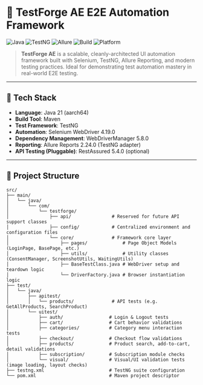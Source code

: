 # 🚀 TestForge AE E2E Automation Framework

![Java](https://img.shields.io/badge/Java-21-blue.svg)
![TestNG](https://img.shields.io/badge/TestNG-7.8.0-orange.svg)
![Allure](https://img.shields.io/badge/Allure-2.24.0-brightgreen.svg)
![Build](https://img.shields.io/badge/build-Maven-007396.svg)
![Platform](https://img.shields.io/badge/Platform-macOS%20%7C%20Linux-lightgrey.svg)

> **TestForge AE** is a scalable, cleanly-architected UI automation framework built with Selenium, TestNG, Allure Reporting, and modern testing practices. Ideal for demonstrating test automation mastery in real-world E2E testing.

---

## 🧱 Tech Stack

- **Language**: Java 21 (aarch64)
- **Build Tool**: Maven
- **Test Framework**: TestNG
- **Automation**: Selenium WebDriver 4.19.0
- **Dependency Management**: WebDriverManager 5.8.0
- **Reporting**: Allure Reports 2.24.0 (TestNG adapter)
- **API Testing (Pluggable)**: RestAssured 5.4.0 (optional)

---

## 📁 Project Structure

```text
src/
├── main/
│   └── java/
│       └── com/
│           └── testforge/
│               ├── api/               # Reserved for future API support classes
│               ├── config/            # Centralized environment and configuration files
│               └── core/              # Framework core layer
│                   ├── pages/             # Page Object Models (LoginPage, BasePage, etc.)
│                   ├── utils/             # Utility classes (ConsentManager, ScreenshotUtils, WaitingUtils)
│                   ├── BaseTestClass.java # WebDriver setup and teardown logic
│                   └── DriverFactory.java # Browser instantiation logic
├── test/
│   └── java/
│       ├── apitest/
│       │   └── products/              # API tests (e.g. GetAllProducts, SearchProduct)
│       └── uitest/
│           ├── auth/                 # Login & Logout tests
│           ├── cart/                 # Cart behavior validations
│           ├── categories/           # Category menu interaction tests
│           ├── checkout/             # Checkout flow validations
│           ├── products/             # Product search, add-to-cart, detail validations
│           ├── subscription/         # Subscription module checks
│           └── visual/               # Visual/UI validation tests (image loading, layout checks)
├── testng.xml                        # TestNG suite configuration
└── pom.xml                           # Maven project descriptor
